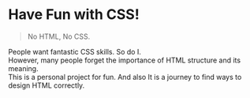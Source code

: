 # Have Fun with CSS!

> No HTML, No CSS.

 People want fantastic CSS skills. So do I. <br>
 However, many people forget the importance of HTML structure and its meaning. <br>
 This is a personal project for fun. And also It is a journey to find ways to design HTML correctly.
